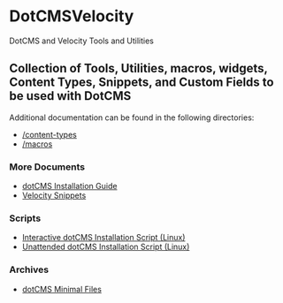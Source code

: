 # DotCMSVelocity

DotCMS and Velocity Tools and Utilities

## Collection of Tools, Utilities, macros, widgets, Content Types, Snippets, and Custom Fields to be used with DotCMS

Additional documentation can be found in the following directories:

* [/content-types](/content-types)
* [/macros](/macros)

### More Documents

* [dotCMS Installation Guide](dotcms-installation.md)
* [Velocity Snippets](velocity-snippets.md)

### Scripts

* [Interactive dotCMS Installation Script (Linux)](install-dotcms.sh)
* [Unattended dotCMS Installation Script (Linux)](install-dotcms-unattended.sh)

### Archives

* [dotCMS Minimal Files](dotcms-minimal-vd.7z)